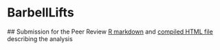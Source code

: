 ﻿# BarbellLifts
﻿## Submission for the Peer Review
﻿[R markdown](https://github.com/goras0/BarbellLifts/blob/master/assignment.Rmd) and [compiled HTML file](http://htmlpreview.github.io/?https://github.com/goras0/BarbellLifts/blob/master/assignment.html) describing the analysis
